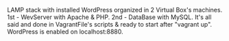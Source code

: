 LAMP stack with installed WordPress organized in 2 Virtual Box's machines.
1st - WevServer with Apache & PHP.
2nd - DataBase with MySQL.
It's all said and done in VagrantFile's scripts & ready to start after "vagrant up".
WordPress is enabled on localhost:8880.

